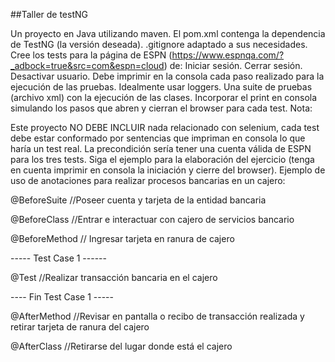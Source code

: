 ##Taller de testNG

Un proyecto en Java utilizando maven.
El pom.xml contenga la dependencia de TestNG (la versión deseada).
.gitignore adaptado a sus necesidades.
Cree los tests para la página de ESPN (https://www.espnqa.com/?_adbock=true&src=com&espn=cloud) de:
Iniciar sesión.
Cerrar sesión.
Desactivar usuario.
Debe imprimir en la consola cada paso realizado para la ejecución de las pruebas.
Idealmente usar loggers.
Una suite de pruebas (archivo xml) con la ejecución de las clases.
Incorporar el print en consola simulando los pasos que abren y cierran el browser para cada test.
Nota:

Este proyecto NO DEBE INCLUIR nada relacionado con selenium, cada test debe estar conformado por sentencias que impriman en consola lo que haría un test real.
La precondición sería tener una cuenta válida de ESPN para los tres tests.
Siga el ejemplo para la elaboración del ejercicio (tenga en cuenta imprimir en consola la iniciación y cierre del browser).
Ejemplo de uso de anotaciones para realizar procesos bancarias en un cajero:

@BeforeSuite
//Poseer cuenta y tarjeta de la entidad bancaria

@BeforeClass
//Entrar e interactuar con cajero de servicios bancario

@BeforeMethod
// Ingresar tarjeta en ranura de cajero

----- Test Case 1 ------

@Test
//Realizar transacción bancaria en el cajero

---- Fin Test Case 1 -----

@AfterMethod
//Revisar en pantalla o recibo de transacción realizada y retirar tarjeta de ranura del cajero

@AfterClass
//Retirarse del lugar donde está el cajero
